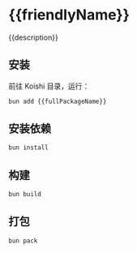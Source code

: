 # {{friendlyName}}

{{description}}

## 安装

前往 Koishi 目录，运行：

```bash
bun add {{fullPackageName}}
```

## 安装依赖

```bash
bun install
```

## 构建

```bash
bun build
```

## 打包
```
bun pack
```